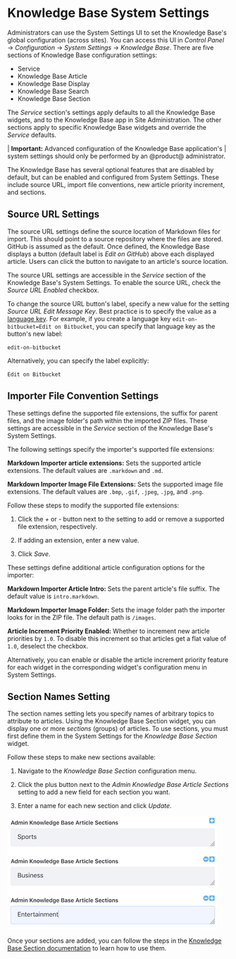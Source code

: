# Knowledge Base System Settings [](id=knowledge-base-system-settings)

Administrators can use the System Settings UI to set the Knowledge Base's global 
configuration (across sites). You can access this UI in *Control Panel* &rarr; 
*Configuration* &rarr; *System Settings* &rarr; *Knowledge Base*. There are five 
sections of Knowledge Base configuration settings: 

-   Service
-   Knowledge Base Article
-   Knowledge Base Display
-   Knowledge Base Search
-   Knowledge Base Section

The *Service* section's settings apply defaults to all the Knowledge Base 
widgets, and to the Knowledge Base app in Site Administration. The other 
sections apply to specific Knowledge Base widgets and override the 
*Service* defaults. 

| **Important:** Advanced configuration of the Knowledge Base application's 
| system settings should only be performed by an @product@ administrator. 

The Knowledge Base has several optional features that are disabled by default,
but can be enabled and configured from System Settings. These include source
URL, import file conventions, new article priority increment, and sections. 

## Source URL Settings [](id=source-url-settings)

The source URL settings define the source location of Markdown files for import.
This should point to a source repository where the files are stored. GitHub is
assumed as the default. Once defined, the Knowledge Base displays a button
(default label is *Edit on GitHub*) above each displayed article. Users can
click the button to navigate to an article's source location.

The source URL settings are accessible in the *Service* section of the Knowledge 
Base's System Settings. To enable the source URL, check the *Source URL Enabled* 
checkbox. 

To change the source URL button's label, specify a new value for the setting 
*Source URL Edit Message Key*. Best practice is to specify the value as a 
[language key](/develop/tutorials/-/knowledge_base/7-2/overriding-language-keys). 
For example, if you create a language key `edit-on-bitbucket=Edit on Bitbucket`, 
you can specify that language key as the button's new label: 

    edit-on-bitbucket

Alternatively, you can specify the label explicitly: 

    Edit on Bitbucket

## Importer File Convention Settings [](id=importer-file-convention-settings)

These settings define the supported file extensions, the suffix for parent
files, and the image folder's path within the imported ZIP files. These settings 
are accessible in the *Service* section of the Knowledge Base's System Settings. 

The following settings specify the importer's supported file extensions: 

**Markdown Importer article extensions:** Sets the supported article extensions.
The default values are `.markdown` and `.md`. 

**Markdown Importer Image File Extensions:** Sets the supported image file
extensions. The default values are `.bmp`, `.gif`, `.jpeg`, `.jpg`, and `.png`. 

Follow these steps to modify the supported file extensions: 

1.  Click the *+* or *-* button next to the setting to add or remove a supported 
    file extension, respectively. 
 
2.  If adding an extension, enter a new value. 

3.  Click *Save*.

These settings define additional article configuration options for the importer: 
 
**Markdown Importer Article Intro:** Sets the parent article's file suffix. 
The default value is `intro.markdown`. 

**Markdown Importer Image Folder:** Sets the image folder path the importer 
looks for in the ZIP file. The default path is `/images`. 

**Article Increment Priority Enabled:** Whether to increment new article 
priorities by `1.0`. To disable this increment so that articles get a flat 
value of `1.0`, deselect the checkbox. 

Alternatively, you can enable or disable the article increment priority 
feature for each widget in the corresponding widget's configuration menu in 
System Settings. 

## Section Names Setting [](id=section-names-setting)

The section names setting lets you specify names of arbitrary topics to 
attribute to articles. Using the Knowledge Base Section widget, you can display 
one or more *sections* (groups) of articles. To use sections, you must first 
define them in the System Settings for the *Knowledge Base Section* widget. 

Follow these steps to make new sections available: 

1.  Navigate to the *Knowledge Base Section* configuration menu. 

2.  Click the plus button next to the *Admin Knowledge Base Article Sections* 
    setting to add a new field for each section you want. 
 
3.  Enter a name for each new section and click *Update*. 

![Figure 1: Create the sections you want to use with the Knowledge Base Section widget.](../../../../images/kb-section-setting.png)

Once your sections are added, you can follow the steps in the 
[Knowledge Base Section documentation](/discover/portal/-/knowledge_base/7-2/other-knowledge-base-widgets#knowledge-base-section) 
to learn how to use them.

